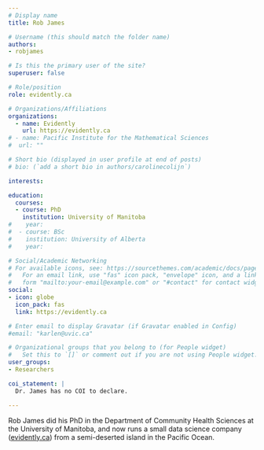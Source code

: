 ```yaml
---
# Display name
title: Rob James

# Username (this should match the folder name)
authors:
- robjames

# Is this the primary user of the site?
superuser: false

# Role/position
role: evidently.ca

# Organizations/Affiliations
organizations:
  - name: Evidently
    url: https://evidently.ca
# - name: Pacific Institute for the Mathematical Sciences
#  url: ""

# Short bio (displayed in user profile at end of posts)
# bio: (`add a short bio in authors/carolinecolijn`)

interests:

education:
  courses:
  - course: PhD
    institution: University of Manitoba
#    year: 
#  - course: BSc
#    institution: University of Alberta
#    year: 

# Social/Academic Networking
# For available icons, see: https://sourcethemes.com/academic/docs/page-builder/#icons
#   For an email link, use "fas" icon pack, "envelope" icon, and a link in the
#   form "mailto:your-email@example.com" or "#contact" for contact widget.
social:
- icon: globe
  icon_pack: fas
  link: https://evidently.ca

# Enter email to display Gravatar (if Gravatar enabled in Config)
#email: "karlen@uvic.ca"

# Organizational groups that you belong to (for People widget)
#   Set this to `[]` or comment out if you are not using People widget.
user_groups:
- Researchers 

coi_statement: |
  Dr. James has no COI to declare.

---
```

Rob James did his PhD in the Department of Community Health Sciences at the University of Manitoba, and now runs a small data science company ([evidently.ca](https://evidently.ca)) from a semi-deserted island in the Pacific Ocean.
